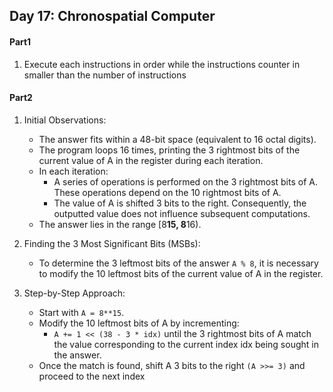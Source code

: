 ## Day 17: Chronospatial Computer 

#### Part1
1. Execute each instructions in order while the instructions counter in smaller than the number of instructions

#### Part2
1. Initial Observations:
    - The answer fits within a 48-bit space (equivalent to 16 octal digits).
    - The program loops 16 times, printing the 3 rightmost bits of the current value of A in the register during each iteration.
    - In each iteration:
        - A series of operations is performed on the 3 rightmost bits of A. These operations depend on the 10 rightmost bits of A.
        - The value of A is shifted 3 bits to the right. Consequently, the outputted value does not influence subsequent computations.
    - The answer lies in the range [8**15, 8**16).

2. Finding the 3 Most Significant Bits (MSBs):
    - To determine the 3 leftmost bits of the answer `A % 8`, it is necessary to modify the 10 leftmost bits of the current value of A in the register.

3. Step-by-Step Approach:
    - Start with `A = 8**15`.
    - Modify the 10 leftmost bits of A by incrementing:
        - `A += 1 << (38 - 3 * idx)` until the 3 rightmost bits of A match the value corresponding to the current index idx being sought in the answer.
    - Once the match is found, shift A 3 bits to the right `(A >>= 3)` and proceed to the next index 


